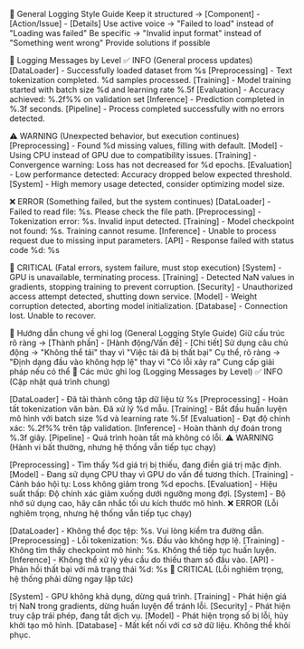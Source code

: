 🔹 General Logging Style Guide
Keep it structured → [Component] - [Action/Issue] - [Details]
Use active voice → "Failed to load" instead of "Loading was failed"
Be specific → "Invalid input format" instead of "Something went wrong"
Provide solutions if possible

🔹 Logging Messages by Level
✅ INFO (General process updates)
[DataLoader] - Successfully loaded dataset from %s
[Preprocessing] - Text tokenization completed. %d samples processed.
[Training] - Model training started with batch size %d and learning rate %.5f
[Evaluation] - Accuracy achieved: %.2f%% on validation set
[Inference] - Prediction completed in %.3f seconds.
[Pipeline] - Process completed successfully with no errors detected.

⚠️ WARNING (Unexpected behavior, but execution continues)
[Preprocessing] - Found %d missing values, filling with default.
[Model] - Using CPU instead of GPU due to compatibility issues.
[Training] - Convergence warning: Loss has not decreased for %d epochs.
[Evaluation] - Low performance detected: Accuracy dropped below expected threshold.
[System] - High memory usage detected, consider optimizing model size.

❌ ERROR (Something failed, but the system continues)
[DataLoader] - Failed to read file: %s. Please check the file path.
[Preprocessing] - Tokenization error: %s. Invalid input detected.
[Training] - Model checkpoint not found: %s. Training cannot resume.
[Inference] - Unable to process request due to missing input parameters.
[API] - Response failed with status code %d: %s

🚨 CRITICAL (Fatal errors, system failure, must stop execution)
[System] - GPU is unavailable, terminating process.
[Training] - Detected NaN values in gradients, stopping training to prevent corruption.
[Security] - Unauthorized access attempt detected, shutting down service.
[Model] - Weight corruption detected, aborting model initialization.
[Database] - Connection lost. Unable to recover.





🔹 Hướng dẫn chung về ghi log (General Logging Style Guide)
Giữ cấu trúc rõ ràng → [Thành phần] - [Hành động/Vấn đề] - [Chi tiết]
Sử dụng câu chủ động → "Không thể tải" thay vì "Việc tải đã bị thất bại"
Cụ thể, rõ ràng → "Định dạng đầu vào không hợp lệ" thay vì "Có lỗi xảy ra"
Cung cấp giải pháp nếu có thể
🔹 Các mức ghi log (Logging Messages by Level)
✅ INFO (Cập nhật quá trình chung)

[DataLoader] - Đã tải thành công tập dữ liệu từ %s
[Preprocessing] - Hoàn tất tokenization văn bản. Đã xử lý %d mẫu.
[Training] - Bắt đầu huấn luyện mô hình với batch size %d và learning rate %.5f
[Evaluation] - Đạt độ chính xác: %.2f%% trên tập validation.
[Inference] - Hoàn thành dự đoán trong %.3f giây.
[Pipeline] - Quá trình hoàn tất mà không có lỗi.
⚠️ WARNING (Hành vi bất thường, nhưng hệ thống vẫn tiếp tục chạy)

[Preprocessing] - Tìm thấy %d giá trị bị thiếu, đang điền giá trị mặc định.
[Model] - Đang sử dụng CPU thay vì GPU do vấn đề tương thích.
[Training] - Cảnh báo hội tụ: Loss không giảm trong %d epochs.
[Evaluation] - Hiệu suất thấp: Độ chính xác giảm xuống dưới ngưỡng mong đợi.
[System] - Bộ nhớ sử dụng cao, hãy cân nhắc tối ưu kích thước mô hình.
❌ ERROR (Lỗi nghiêm trọng, nhưng hệ thống vẫn tiếp tục chạy)

[DataLoader] - Không thể đọc tệp: %s. Vui lòng kiểm tra đường dẫn.
[Preprocessing] - Lỗi tokenization: %s. Đầu vào không hợp lệ.
[Training] - Không tìm thấy checkpoint mô hình: %s. Không thể tiếp tục huấn luyện.
[Inference] - Không thể xử lý yêu cầu do thiếu tham số đầu vào.
[API] - Phản hồi thất bại với mã trạng thái %d: %s
🚨 CRITICAL (Lỗi nghiêm trọng, hệ thống phải dừng ngay lập tức)

[System] - GPU không khả dụng, dừng quá trình.
[Training] - Phát hiện giá trị NaN trong gradients, dừng huấn luyện để tránh lỗi.
[Security] - Phát hiện truy cập trái phép, đang tắt dịch vụ.
[Model] - Phát hiện trọng số bị lỗi, hủy khởi tạo mô hình.
[Database] - Mất kết nối với cơ sở dữ liệu. Không thể khôi phục.
